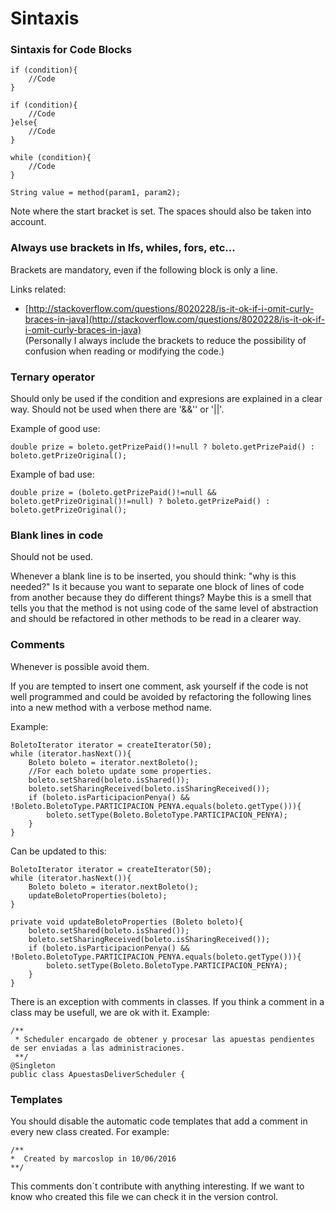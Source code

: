 # Sintaxis

### Sintaxis for Code Blocks

    if (condition){
        //Code
    }

    if (condition){
        //Code
    }else{
        //Code
    }

    while (condition){
        //Code
    }

    String value = method(param1, param2);

Note where the start bracket is set. The spaces should also be taken into account.

### Always use brackets in Ifs, whiles, fors, etc...

Brackets are mandatory, even if the following block is only a line.

Links related:

- [http://stackoverflow.com/questions/8020228/is-it-ok-if-i-omit-curly-braces-in-java](http://stackoverflow.com/questions/8020228/is-it-ok-if-i-omit-curly-braces-in-java)  
    (Personally I always include the brackets to reduce the possibility of confusion when reading or modifying the code.)

### Ternary operator

Should only be used if the condition and expresions are explained in a clear way. Should not be used when there are '&&'' or '||'.

Example of good use:

    double prize = boleto.getPrizePaid()!=null ? boleto.getPrizePaid() : boleto.getPrizeOriginal();

Example of bad use:

    double prize = (boleto.getPrizePaid()!=null && boleto.getPrizeOriginal()!=null) ? boleto.getPrizePaid() : boleto.getPrizeOriginal();


### Blank lines in code

Should not be used. 

Whenever a blank line is to be inserted, you should think: "why is this needed?"
Is it because you want to separate one block of lines of code from another because they do different things? Maybe this is a smell that tells you that the method is not using code of the same level of abstraction and should be refactored in other methods to be read in a clearer way.

### Comments

Whenever is possible avoid them.

If you are tempted to insert one comment, ask yourself if the code is not well programmed and could be avoided by refactoring the following lines into a new method with a verbose method name.

Example:

    BoletoIterator iterator = createIterator(50);
    while (iterator.hasNext()){
        Boleto boleto = iterator.nextBoleto();
        //For each boleto update some properties.
        boleto.setShared(boleto.isShared());
        boleto.setSharingReceived(boleto.isSharingReceived());
        if (boleto.isParticipacionPenya() && !Boleto.BoletoType.PARTICIPACION_PENYA.equals(boleto.getType())){
            boleto.setType(Boleto.BoletoType.PARTICIPACION_PENYA);
        }
    }
    

Can be updated to this:

    BoletoIterator iterator = createIterator(50);
    while (iterator.hasNext()){
        Boleto boleto = iterator.nextBoleto();
        updateBoletoProperties(boleto);
    }

    private void updateBoletoProperties (Boleto boleto){
        boleto.setShared(boleto.isShared());
        boleto.setSharingReceived(boleto.isSharingReceived());
        if (boleto.isParticipacionPenya() && !Boleto.BoletoType.PARTICIPACION_PENYA.equals(boleto.getType())){
            boleto.setType(Boleto.BoletoType.PARTICIPACION_PENYA);
        }
    }

There is an exception with comments in classes. If you think a comment in a class may be usefull, we are ok with it. Example:

    /**
     * Scheduler encargado de obtener y procesar las apuestas pendientes de ser enviadas a las administraciones.
     **/
    @Singleton
    public class ApuestasDeliverScheduler {


### Templates

You should disable the automatic code templates that add a comment in every new class created. For example:

    /**
    *  Created by marcoslop in 10/06/2016
    **/

This comments don´t contribute with anything interesting. If we want to know who created this file we can check it in the version control.
